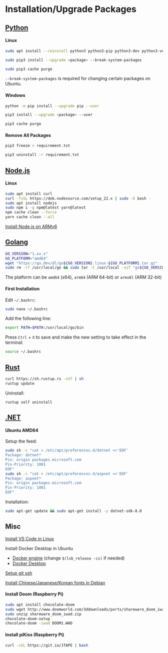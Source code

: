 # Installation/Upgrade Packages

## [Python](https://www.python.org/downloads/)

#### Linux

```bash
sudo apt install --reinstall python3 python3-pip python3-dev python3-venv python3-wheel python3-setuptools

sudo pip3 install --upgrade <package> --break-system-packages

sudo pip3 cache purge
```

`--break-system-packages` is required for changing certain packages on Ubuntu.

#### Windows

```bash
python -m pip install --upgrade pip --user

pip3 install --upgrade <package> --user

pip3 cache purge
```

#### Remove All Packages

```bash
pip3 freeze > requirement.txt

pip3 uninstall -r requirement.txt
```

## [Node.js](https://nodejs.org/zh-tw/download)

#### Linux

```bash
sudo apt install curl
curl -fsSL https://deb.nodesource.com/setup_22.x | sudo -E bash -
sudo apt install nodejs
sudo npm i -g npm@latest yarn@latest
npm cache clean --force
yarn cache clean --all
```

[Install Node.js on ARMv6](https://blog.rodrigograca.com/how-to-install-latest-nodejs-on-raspberry-pi-0-w/)

## [Golang](https://go.dev/dl/)

```bash
GO_VERSION="1.xx.x"
GO_PLATFORM="amd64"
wget "https://go.dev/dl/go${GO_VERSION}.linux-${GO_PLATFORM}.tar.gz"
sudo rm -rf /usr/local/go && sudo tar -C /usr/local -xzf "go${GO_VERSION}.linux-${GO_PLATFORM}.tar.gz"
```

The platform can be `amd64` (x64), `arm64` (ARM 64-bit) or `armv6l` (ARM 32-bit)

#### First Installation

Edit ```~/.bashrc```:

```bash
sudo nano ~/.bashrc
```

Add the following line:

```bash
export PATH=$PATH:/usr/local/go/bin
```

Press `Ctrl` + `X` to save and make the new setting to take effect in the terminal:

```bash
source ~/.bashrc
```

## [Rust](https://www.rust-lang.org/tools/install)

```bash
curl https://sh.rustup.rs -sSf | sh
rustup update
```

Uninstall:

```
rustup self uninstall
```

## [.NET](https://dotnet.microsoft.com/zh-tw/download)

#### Ubuntu AMD64

Setup the feed:

```bash
sudo sh -c "cat > /etc/apt/preferences.d/dotnet <<'EOF'
Package: dotnet*
Pin: origin packages.microsoft.com
Pin-Priority: 1001
EOF"
sudo sh -c "cat > /etc/apt/preferences.d/aspnet <<'EOF'
Package: aspnet*
Pin: origin packages.microsoft.com
Pin-Priority: 1001
EOF"
```

Installation:

```bash
sudo apt-get update && sudo apt-get install -y dotnet-sdk-8.0
```

## Misc

[Install VS Code in Linux](https://code.visualstudio.com/docs/setup/linux)

Install Docker Desktop in Ubuntu
* [Docker engine](https://docs.docker.com/engine/install/ubuntu/) (change `$(lsb_release -cs)` if needed)
* [Docker Desktop](https://docs.docker.com/desktop/install/ubuntu/)

[Setup git ssh](https://kbroman.org/github_tutorial/pages/first_time.html)

[Install Chinese/Japanese/Korean fonts in Debian](https://help.accusoft.com/PrizmDoc/v12.2/HTML/Installing_Asian_Fonts_on_Ubuntu_and_Debian.html)

#### Install Doom (Raspberry Pi)

```bash
sudo apt install chocolate-doom
sudo wget http://www.doomworld.com/3ddownloads/ports/shareware_doom_iwad.zip
sudo unzip shareware_doom_iwad.zip
chocolate-doom-setup
chocolate-doom -iwad DOOM1.WAD
```

#### Install piKiss (Raspberry Pi)

```bash
curl -sSL https://git.io/JfAPE | bash
```
